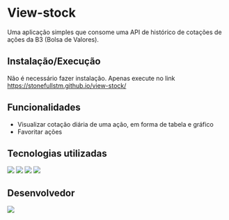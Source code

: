 # View-stock 

Uma aplicação simples que consome uma API de histórico de cotações de ações da B3 (Bolsa de Valores). 
 
## Instalação/Execução 
 
Não é necessário fazer instalação. Apenas execute no link https://stonefullstm.github.io/view-stock/ 

## Funcionalidades 
 
- Visualizar cotação diária de uma ação, em forma de tabela e gráfico 
- Favoritar ações 
 
## Tecnologias utilizadas
 
<div display="inline-block">
<img width="" src="https://img.shields.io/badge/HTML5-E34F26?style=for-the-badge&logo=html5&logoColor=white">
<img width="" src="https://img.shields.io/badge/CSS3-1572B6?style=for-the-badge&logo=css3&logoColor=white">
<img width="" src="https://img.shields.io/badge/JavaScript-323330?style=for-the-badge&logo=javascript&logoColor=F7DF1E">
<img width="" src="https://img.shields.io/badge/Chart.js-FF6384?style=for-the-badge&logo=chartdotjs&logoColor=white">
</div>
 
## Desenvolvedor 

<img width="" src="https://img.shields.io/badge/STONEFULL-Carlos%20Ara%C3%BAjo-blue">
